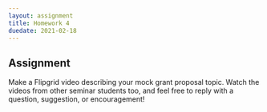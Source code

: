 ```yaml
---
layout: assignment
title: Homework 4
duedate: 2021-02-18
---
```


## Assignment

Make a Flipgrid video describing your mock grant proposal topic.
Watch the videos from other seminar students too, and feel free
to reply with a question, suggestion, or encouragement!
